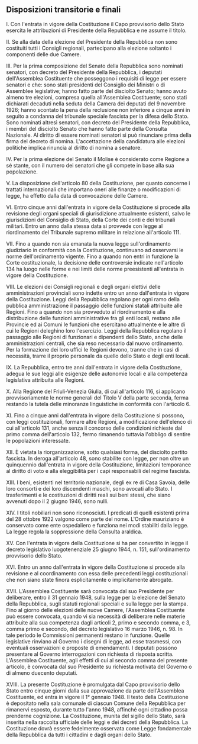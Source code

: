 ## Disposizioni transitorie e finali

I.  Con l'entrata in vigore della Costituzione il Capo provvisorio dello Stato
esercita le attribuzioni di Presidente della Repubblica e ne assume il titolo.

II. Se alla data della elezione del Presidente della Repubblica non sono
costituiti tutti i Consigli regionali, partecipano alla elezione soltanto i
componenti delle due Camere.

III.  Per la prima composizione del Senato della Repubblica sono nominati
senatori, con decreto del Presidente della Repubblica, i deputati
dell'Assemblea Costituente che posseggono i requisiti di legge per essere
senatori e che: sono stati presidenti del Consiglio dei Ministri o di Assemblee
legislative; hanno fatto parte del disciolto Senato; hanno avuto almeno tre
elezioni, compresa quella all'Assemblea Costituente; sono stati dichiarati
decaduti nella seduta della Camera dei deputati del 9 novembre 1926; hanno
scontato la pena della reclusione non inferiore a cinque anni in seguito a
condanna del tribunale speciale fascista per la difesa dello Stato.  Sono
nominati altresì senatori, con decreto del Presidente della Repubblica, i
membri del disciolto Senato che hanno fatto parte della Consulta Nazionale.  Al
diritto di essere nominati senatori si può rinunciare prima della firma del
decreto di nomina. L'accettazione della candidatura alle elezioni politiche
implica rinuncia al diritto di nomina a senatore.

IV.  Per la prima elezione del Senato il Molise è considerato come Regione a sé
stante, con il numero dei senatori che gli compete in base alla sua
popolazione.

V.  La disposizione dell'articolo 80 della Costituzione, per quanto concerne i
trattati internazionali che importano oneri alle finanze o modificazioni di
legge, ha effetto dalla data di convocazione delle Camere.

VI. Entro cinque anni dall'entrata in vigore della Costituzione si procede alla
revisione degli organi speciali di giurisdizione attualmente esistenti, salvo
le giurisdizioni del Consiglio di Stato, della Corte dei conti e dei tribunali
militari.  Entro un anno dalla stessa data si provvede con legge al
riordinamento del Tribunale supremo militare in relazione all'articolo 111.

VII. Fino a quando non sia emanata la nuova legge sull'ordinamento giudiziario
in conformità con la Costituzione, continuano ad osservarsi le norme
dell'ordinamento vigente.  Fino a quando non entri in funzione la Corte
costituzionale, la decisione delle controversie indicate nell'articolo 134 ha
luogo nelle forme e nei limiti delle norme preesistenti all'entrata in vigore
della Costituzione.

VIII.  Le elezioni dei Consigli regionali e degli organi elettivi delle
amministrazioni provinciali sono indette entro un anno dall'entrata in vigore
della Costituzione.  Leggi della Repubblica regolano per ogni ramo della
pubblica amministrazione il passaggio delle funzioni statali attribuite alle
Regioni. Fino a quando non sia provveduto al riordinamento e alla distribuzione
delle funzioni amministrative fra gli enti locali, restano alle Provincie ed ai
Comuni le funzioni che esercitano attualmente e le altre di cui le Regioni
deleghino loro l'esercizio.  Leggi della Repubblica regolano il passaggio alle
Regioni di funzionari e dipendenti dello Stato, anche delle amministrazioni
centrali, che sia reso necessario dal nuovo ordinamento. Per la formazione dei
loro uffici le Regioni devono, tranne che in casi di necessità, trarre il
proprio personale da quello dello Stato e degli enti locali.

IX.  La Repubblica, entro tre anni dall'entrata in vigore della Costituzione,
adegua le sue leggi alle esigenze delle autonomie locali e alla competenza
legislativa attribuita alle Regioni.

X.  Alla Regione del Friuli-Venezia Giulia, di cui all'articolo 116, si
applicano provvisoriamente le norme generali del Titolo V della parte seconda,
ferma restando la tutela delle minoranze linguistiche in conformità con
l'articolo 6.

XI.  Fino a cinque anni dall'entrata in vigore della Costituzione si possono,
con leggi costituzionali, formare altre Regioni, a modificazione dell'elenco di
cui all'articolo 131, anche senza il concorso delle condizioni richieste dal
primo comma dell'articolo 132, fermo rimanendo tuttavia l'obbligo di sentire le
popolazioni interessate.

XII.  È vietata la riorganizzazione, sotto qualsiasi forma, del disciolto
partito fascista.  In deroga all'articolo 48, sono stabilite con legge, per non
oltre un quinquennio dall'entrata in vigore della Costituzione, limitazioni
temporanee al diritto di voto e alla eleggibilità per i capi responsabili del
regime fascista.

XIII.  I beni, esistenti nel territorio nazionale, degli ex re di Casa Savoia,
delle loro consorti e dei loro discendenti maschi, sono avocati allo Stato. I
trasferimenti e le costituzioni di diritti reali sui beni stessi, che siano
avvenuti dopo il 2 giugno 1946, sono nulli.

XIV.  I titoli nobiliari non sono riconosciuti.  I predicati di quelli
esistenti prima del 28 ottobre 1922 valgono come parte del nome.  L'Ordine
mauriziano è conservato come ente ospedaliero e funziona nei modi stabiliti
dalla legge.  La legge regola la soppressione della Consulta araldica.

XV.  Con l'entrata in vigore della Costituzione si ha per convertito in legge
il decreto legislativo luogotenenziale 25 giugno 1944, n. 151, sull'ordinamento
provvisorio dello Stato.

XVI.  Entro un anno dall'entrata in vigore della Costituzione si procede alla
revisione e al coordinamento con essa delle precedenti leggi costituzionali che
non siano state finora esplicitamente o implicitamente abrogate.

XVII.  L'Assemblea Costituente sarà convocata dal suo Presidente per
deliberare, entro il 31 gennaio 1948, sulla legge per la elezione del Senato
della Repubblica, sugli statuti regionali speciali e sulla legge per la stampa.
Fino al giorno delle elezioni delle nuove Camere, l'Assemblea Costituente può
essere convocata, quando vi sia necessità di deliberare nelle materie
attribuite alla sua competenza dagli articoli 2, primo e secondo comma, e 3,
comma primo e secondo, del decreto legislativo 16 marzo 1946, n. 98.  In tale
periodo le Commissioni permanenti restano in funzione. Quelle legislative
rinviano al Governo i disegni di legge, ad esse trasmessi, con eventuali
osservazioni e proposte di emendamenti.  I deputati possono presentare al
Governo interrogazioni con richiesta di risposta scritta.  L'Assemblea
Costituente, agli effetti di cui al secondo comma del presente articolo, è
convocata dal suo Presidente su richiesta motivata del Governo o di almeno
duecento deputati.

XVIII.  La presente Costituzione è promulgata dal Capo provvisorio dello Stato
entro cinque giorni dalla sua approvazione da parte dell'Assemblea Costituente,
ed entra in vigore il 1° gennaio 1948.  Il testo della Costituzione è
depositato nella sala comunale di ciascun Comune della Repubblica per rimanervi
esposto, durante tutto l'anno 1948, affinché ogni cittadino possa prenderne
cognizione.  La Costituzione, munita del sigillo dello Stato, sarà inserita
nella raccolta ufficiale delle leggi e dei decreti della Repubblica.  La
Costituzione dovrà essere fedelmente osservata come Legge fondamentale della
Repubblica da tutti i cittadini e dagli organi dello Stato.
